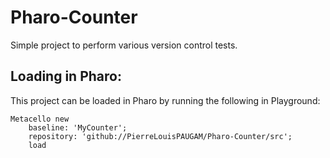 # Pharo-Counter
Simple project to perform various version control tests.

## Loading in Pharo:
This project can be loaded in Pharo by running the following in Playground:

```smalltalk
Metacello new
	baseline: 'MyCounter';
	repository: 'github://PierreLouisPAUGAM/Pharo-Counter/src';
	load
```

